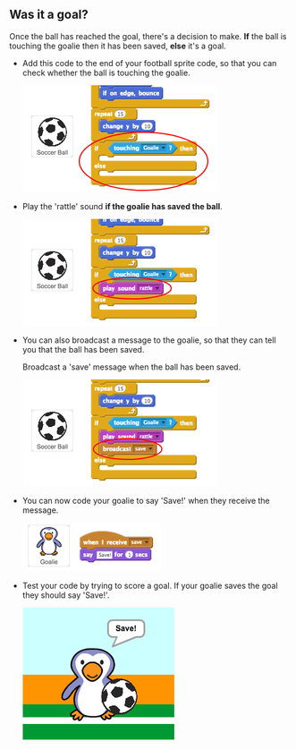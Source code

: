 ## Was it a goal?

Once the ball has reached the goal, there's a decision to make. __If__ the ball is touching the goalie then it has been saved, __else__ it's a goal.



+ Add this code to the end of your football sprite code, so that you can check whether the ball is touching the goalie.

	![screenshot](images/goalie-decision-code.png)

+ Play the 'rattle' sound __if the goalie has saved the ball__.

	![screenshot](images/goalie-rattle-code.png)

+ You can also broadcast a message to the goalie, so that they can tell you that the ball has been saved.

	Broadcast a 'save' message when the ball has been saved.

	![screenshot](images/goalie-broadcast-code.png)

+ You can now code your goalie to say 'Save!' when they receive the message.

	![screenshot](images/goalie-receive-code.png)

+ Test your code by trying to score a goal. If your goalie saves the goal they should say 'Save!'.

	![screenshot](images/goalie-save-test.png)



